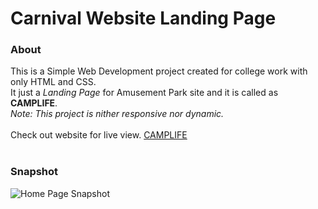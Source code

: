 # Carnival Website Landing Page
### About
This is a Simple Web Development project created for college work with only HTML and CSS.<br>
It just a *Landing Page* for Amusement Park site and it is called as **CAMPLIFE**.<br>
*Note: This project is nither responsive nor dynamic.* <br><br>
Check out website for live view. [CAMPLIFE](https://hetshah23.github.io/Amusement-Park-Website/)
<br><br>
### Snapshot
![Home Page Snapshot](/snapshots/homepage.gif)
